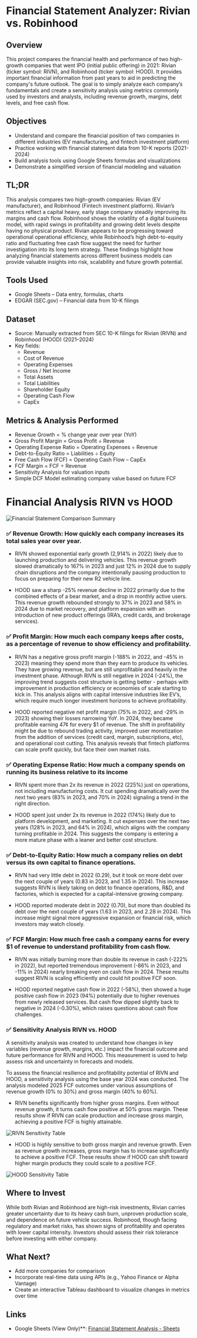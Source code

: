 # Financial Statement Analyzer: Rivian vs. Robinhood

## Overview
This project compares the financial health and performance of two high-growth companies that went IPO (initial public offering) in 2021: Rivian (ticker symbol: RIVN), and Robinhood (ticker symbol: HOOD). It provides important financial information from past years to aid in predicting the company's future outlook.
The goal is to simply analyze each company’s fundamentals and create a sensitivity analysis using metrics commonly used by investors and analysts, including revenue growth, margins, debt levels, and free cash flow.

## Objectives
- Understand and compare the financial position of two companies in different industries (EV manufacturing, and fintech investment platform)  
- Practice working with financial statement data from 10-K reports (2021-2024)  
- Build analysis tools using Google Sheets formulas and visualizations  
- Demonstrate a simplified version of financial modeling and valuation

## TL;DR

This analysis compares two high-growth companies: Rivian (EV manufacturer), and Robinhood (Fintech investment platform). Rivian’s metrics reflect a capital heavy, early stage company steadily improving its margins and cash flow. Robinhood shows the volatility of a digital business model, with rapid swings in profitability and growing debt levels despite having no physical product. Rivian appears to be progressing toward operational operational efficiency, while Robinhood’s high debt-to-equity ratio and fluctuating free cash flow suggest the need for further investigation into its long term strategy. These findings highlight how analyzing financial statements across different business models can provide valuable insights into risk, scalability and future growth potential.

## Tools Used
- Google Sheets – Data entry, formulas, charts
- EDGAR (SEC.gov) – Financial data from 10-K filings

## Dataset
- Source: Manually extracted from SEC 10-K filings for Rivian (RIVN) and Robinhood (HOOD) (2021–2024)
- Key fields:
  - Revenue  
  - Cost of Revenue  
  - Operating Expenses  
  - Gross / Net Income  
  - Total Assets  
  - Total Liabilities  
  - Shareholder Equity  
  - Operating Cash Flow  
  - CapEx

## Metrics & Analysis Performed
- Revenue Growth = % change year over year (YoY)  
- Gross Profit Margin = Gross Profit ÷ Revenue  
- Operating Expense Ratio = Operating Expenses ÷ Revenue  
- Debt-to-Equity Ratio = Liabilities ÷ Equity  
- Free Cash Flow (FCF) = Operating Cash Flow – CapEx  
- FCF Margin = FCF ÷ Revenue  
- Sensitivity Analysis for valuation inputs  
- Simple DCF Model estimating company value based on future FCF

# Financial Analysis RIVN vs HOOD

![Financial Statement Comparison Summary](Financial%20Statement%20Comparison%20Summary.png)

### ✅  Revenue Growth: How quickly each company increases its total sales year over year.

- RIVN showed exponential early growth (2,914% in 2022) likely due to launching production and delivering vehicles. This revenue growth slowed dramatically to 167% in 2023 and just 12% in 2024 due to supply chain disruptions and the company intentionally pausing production to focus on preparing for their new R2 vehicle line.

- HOOD saw a sharp -25% revenue decline in 2022 primarily due to the combined effects of a bear market, and a drop in monthly active users. This revenue growth rebounded strongly to 37% in 2023 and 58% in 2024 due to market recovery, and platform expansion with an introduction of new product offerings (IRA’s, credit cards, and brokerage services).

### ✅  Profit Margin: How much each company keeps after costs, as a percentage of revenue to show efficiency and profitability.

- RIVN has a negative gross profit margin (-188% in 2022, and -45% in 2023) meaning they spend more than they earn to produce its vehicles. They have growing revenue, but are still unprofitable and heavily in the investment phase. Although RIVN is still negative in 2024 (-24%), the improving trend suggests cost structure is getting better - perhaps with improvement in production efficiency or economies of scale starting to kick in. This analysis aligns with capital intensive industries like EV’s, which require much longer investment horizons to achieve profitability.

- HOOD reported negative net profit margin (75% in 2022, and -29% in 2023) showing their losses narrowing YoY. In 2024, they became profitable earning 47¢ for every $1 of revenue. The shift in profitability might be due to rebound trading activity, improved user monetization from the addition of services (credit card, margin, subscriptions, etc), and operational cost cutting. This analysis reveals that fintech platforms can scale profit quickly, but face their own market risks.

### ✅  Operating Expense Ratio: How much a company spends on running its business relative to its income

- RIVN spent more than 2x its revenue in 2022 (225%) just on operations, not including manufacturing costs. It cut spending dramatically over the next two years (83% in 2023, and 70% in 2024) signaling a trend in the right direction. 

- HOOD spent just under 2x its revenue in 2022 (174%) likely due to platform development, and marketing. It cut expenses over the next two years (128% in 2023, and 64% in 2024), which aligns with the company turning profitable in 2024. This suggests the company is entering a more mature phase with a leaner and better cost structure.

### ✅  Debt-to-Equity Ratio: How much a company relies on debt versus its own capital to finance operations.

- RIVN had very little debt in 2022 (0.29), but it took on more debt over the next couple of years (0.83 in 2023, and 1.35 in 2024). This increase suggests RIVN is likely taking on debt to finance operations, R&D, and factories, which is expected for a capital-intensive growing company.

- HOOD reported moderate debt in 2022 (0.70), but more than doubled its debt over the next couple of years (1.63 in 2023, and 2.28 in 2024). This increase might signal more aggressive expansion or financial risk, which investors may watch closely.

### ✅  FCF Margin: How much free cash a company earns for every $1 of revenue to understand profitability from cash flow.

- RIVN was initially burning more than double its revenue in cash (-222% in 2022), but reported tremendous improvement (-86% in 2023, and -11% in 2024) nearly breaking even on cash flow in 2024. These results suggest RIVN is scaling efficiently and could hit positive FCF soon.

- HOOD reported negative cash flow in 2022 (-58%), then showed a huge positive cash flow in 2023 (94%) potentially due to higher revenues from newly released services. But cash flow dipped slightly back to negative in 2024 (-0.30%), which raises questions about cash flow challenges. 

### ✅  Sensitivity Analysis RIVN vs. HOOD

A sensitivity analysis was created to understand how changes in key variables (revenue growth, margins, etc.) impact the financial outcome and future performance for RIVN and HOOD. This measurement is used to help assess risk and uncertainty in forecasts and models.

To assess the financial resilience and profitability potential of RIVN and HOOD, a sensitivity analysis using the base year 2024 was conducted. The analysis modeled 2025 FCF outcomes under various assumptions of revenue growth (0% to 30%) and gross margin (40% to 60%).

- RIVN benefits significantly from higher gross margins. Even without revenue growth, it turns cash flow positive at 50% gross margin. These results show if RIVN can scale production and increase gross margin, achieving a positive FCF is highly attainable.

![RIVN Sensitivity Table](RIVN%20Sensitivity%20Table.png)


- HOOD is highly sensitive to both gross margin and revenue growth. Even as revenue growth increases, gross margin has to increase significantly to achieve a positive FCF. These results show if HOOD can shift toward higher margin products they could scale to a positive FCF.

![HOOD Sensitivity Table](HOOD%20Sensitivity%20Table.png)

## Where to Invest

While both Rivian and Robinhood are high-risk investments, Rivian carries greater uncertainty due to its heavy cash burn, unproven production scale, and dependence on future vehicle success. Robinhood, though facing regulatory and market risks, has shown signs of profitability and operates with lower capital intensity. Investors should assess their risk tolerance before investing with either company.

## What Next?
- Add more companies for comparison  
- Incorporate real-time data using APIs (e.g., Yahoo Finance or Alpha Vantage)   
- Create an interactive Tableau dashboard to visualize changes in metrics over time

## Links
- Google Sheets (View Only)**: [Financial Statement Analysis - Sheets](https://docs.google.com/spreadsheets/d/1Ua-LBp_QRy8ak5t_DwKuKpUFflWGAKySn7LgvB4jA_g/edit?usp=sharing)

